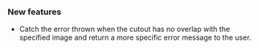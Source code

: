 ### New features

- Catch the error thrown when the cutout has no overlap with the specified image and return a more specific error message to the user.

